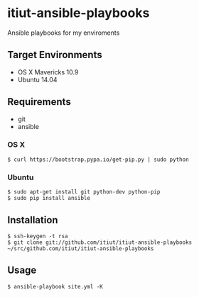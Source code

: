 itiut-ansible-playbooks
====
Ansible playbooks for my enviroments


Target Environments
----
* OS X Mavericks 10.9
* Ubuntu 14.04


Requirements
----
* git
* ansible

### OS X
```console
$ curl https://bootstrap.pypa.io/get-pip.py | sudo python
```

### Ubuntu
```console
$ sudo apt-get install git python-dev python-pip
$ sudo pip install ansible
```


Installation
----
```console
$ ssh-keygen -t rsa
$ git clone git://github.com/itiut/itiut-ansible-playbooks ~/src/github.com/itiut/itiut-ansible-playbooks
```


Usage
----
```console
$ ansible-playbook site.yml -K
```
